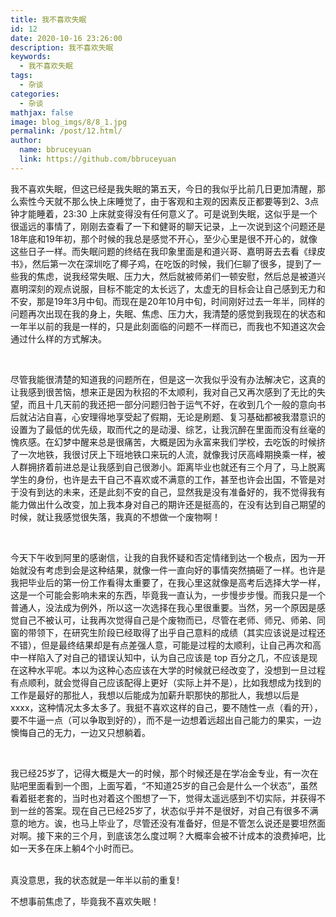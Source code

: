 ```yaml
---
title: 我不喜欢失眠
id: 12
date: 2020-10-16 23:26:00
description: 我不喜欢失眠
keywords: 
  - 我不喜欢失眠
tags: 
  - 杂谈
categories: 
  - 杂谈
mathjax: false
image: blog_imgs/8/8_1.jpg
permalink: /post/12.html/
author: 
  name: bbruceyuan
  link: https://github.com/bbruceyuan
---
```


我不喜欢失眠，但这已经是我失眠的第五天，今日的我似乎比前几日更加清醒，那么索性今天就不那么快上床睡觉了，由于客观和主观的因素反正都要等到2、3点钟才能睡着，23:30 上床就变得没有任何意义了。可是说到失眠，这似乎是一个很遥远的事情了，刚刚去查看了一下和健哥的聊天记录，上一次说到这个问题还是18年底和19年初，那个时候的我总是感觉不开心，至少心里是很不开心的，就像这些日子一样。而失眠问题的终结在我印象里面是和道兴哥、嘉明哥去去看《绿皮书》，然后第一次在深圳吃了椰子鸡，在吃饭的时候，我们仨聊了很多，提到了一些我的焦虑，说我经常失眠、压力大，然后就被师弟们一顿安慰，然后总是被道兴嘉明深刻的观点说服，目标不能定的太长远了，太虚无的目标会让自己感到无力和不安，那是19年3月中旬。而现在是20年10月中旬，时间刚好过去一年半，同样的问题再次出现在我的身上，失眠、焦虑、压力大，我清楚的感觉到我现在的状态和一年半以前的我是一样的，只是此刻面临的问题不一样而已，而我也不知道这次会通过什么样的方式解决。

<br/>

尽管我能很清楚的知道我的问题所在，但是这一次我似乎没有办法解决它，这真的让我感到很苦恼，想来正是因为秋招的不太顺利，我对自己又再次感到了无比的失望，而且十几天前的我还把一部分问题归咎于运气不好，在收到几个一般的意向书后就沾沾自喜，心安理得地享受起了假期，无论是刷题、复习基础都被我潜意识的设置为了最低的优先级，取而代之的是动漫、综艺，让我沉醉在里面而没有丝毫的愧疚感。在幻梦中醒来总是很痛苦，大概是因为永富来我们学校，去吃饭的时候挤了一次地铁，我很讨厌上下班地铁口来玩的人流，就像我讨厌高峰期换乘一样，被人群拥挤着前进总是让我感到自己很渺小。距离毕业也就还有三个月了，马上脱离学生的身份，也许是去干自己不喜欢或不满意的工作，甚至也许会出国，不管是对于没有到达的未来，还是此刻不安的自己，显然我是没有准备好的，我不觉得我有能力做出什么改变，加上我本身对自己的期许还是挺高的，在没有达到自己期望的时候，就让我感觉很失落，我真的不想做一个废物啊！


<br/>

今天下午收到阿里的感谢信，让我的自我怀疑和否定情绪到达一个极点，因为一开始就没有考虑到会是这种结果，就像一件一直向好的事情突然搞砸了一样。也许是我把毕业后的第一份工作看得太重要了，在我心里这就像是高考后选择大学一样，这是一个可能会影响未来的东西，毕竟我一直认为，一步慢步步慢。而我只是一个普通人，没法成为例外，所以这一次选择在我心里很重要。当然，另一个原因是感觉自己不被认可，让我再次觉得自己是个废物而已，尽管在老师、师兄、师弟、同窗的带领下，在研究生阶段已经取得了出乎自己意料的成绩（其实应该说是过程还不错），但是最终结果却是有点差强人意，可能是过程的太顺利，让自己再次和高中一样陷入了对自己的错误认知中，认为自己应该是 top 百分之几，不应该是现在这种水平呢。本以为这种心态应该在大学的时候就已经改变了，没想到一旦过程有点顺利，就会觉得自己应该配得上更好（实际上并不是），比如我想成为找到的工作是最好的那批人，我想以后能成为加薪升职那快的那批人，我想以后是xxxx，这种情况太多太多了。我挺不喜欢这样的自己，要不随性一点（看的开），要不牛逼一点（可以争取到好的），而不是一边想着远超出自己能力的果实，一边懊悔自己的无力，一边又只想躺着。

<br/> 

我已经25岁了，记得大概是大一的时候，那个时候还是在学冶金专业，有一次在贴吧里面看到一个图，上面写着，“不知道25岁的自己会是什么一个状态”，虽然看着挺老套的，当时也对着这个图想了一下，觉得太遥远感到不切实际，并获得不到一丝的答案。现在自己已经25岁了，状态似乎并不是很好，对自己有很多不满意的地方。诶，也马上毕业了，尽管还没有准备好，但是不管怎么说还是要坦然面对啊。接下来的三个月，到底该怎么度过啊？大概率会被不计成本的浪费掉吧，比如一天多在床上躺4个小时而已。

<br/>
真没意思，我的状态就是一年半以前的重复! 

不想事前焦虑了，毕竟我不喜欢失眠！